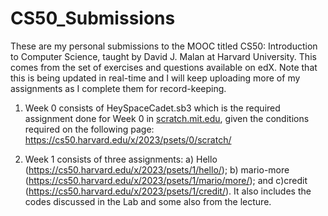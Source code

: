 # CS50_Submissions
These are my personal submissions to the MOOC titled CS50: Introduction to Computer Science, taught by David J. Malan at Harvard University. This comes from the set of exercises and questions available on edX. Note that this is being updated in real-time and I will keep uploading more of my assignments as I complete them for record-keeping.  

1. Week 0 consists of HeySpaceCadet.sb3 which is the required assignment done for Week 0 in [scratch.mit.edu](url), given the conditions required on the following page: https://cs50.harvard.edu/x/2023/psets/0/scratch/

2. Week 1 consists of three assignments: a) Hello (https://cs50.harvard.edu/x/2023/psets/1/hello/); b) mario-more (https://cs50.harvard.edu/x/2023/psets/1/mario/more/); and c)credit (https://cs50.harvard.edu/x/2023/psets/1/credit/). It also includes the codes discussed in the Lab and some also from the lecture.



